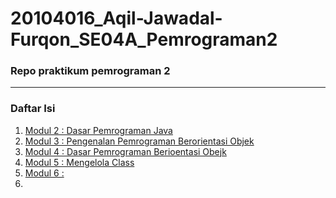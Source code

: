 # 20104016_Aqil-Jawadal-Furqon_SE04A_Pemrograman2

### Repo praktikum pemrograman 2

<hr>

### Daftar Isi
1. [Modul 2 : Dasar Pemrograman Java](https://github.com/awaqo/20104016_Aqil-Jawadal-Furqon_SE04A_Pemrograman2/tree/modul2)
2. [Modul 3 : Pengenalan Pemrograman Berorientasi Objek](https://github.com/awaqo/20104016_Aqil-Jawadal-Furqon_SE04A_Pemrograman2/tree/modul3)
3. [Modul 4 : Dasar Pemrograman Berioentasi Obejk](https://github.com/awaqo/20104016_Aqil-Jawadal-Furqon_SE04A_Pemrograman2/tree/modul4)
4. [Modul 5 : Mengelola Class](https://github.com/awaqo/20104016_Aqil-Jawadal-Furqon_SE04A_Pemrograman2/tree/modul5)
5. [Modul 6 : ]()
6. 
